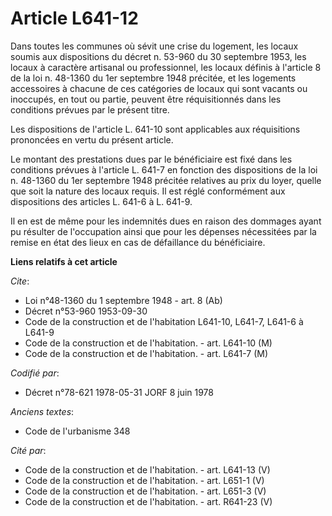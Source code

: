 # Article L641-12

Dans toutes les communes où sévit une crise du logement, les locaux soumis aux dispositions du décret n. 53-960 du 30
septembre 1953, les locaux à caractère artisanal ou professionnel, les locaux définis à l'article 8 de la loi n. 48-1360 du
1er septembre 1948 précitée, et les logements accessoires à chacune de ces catégories de locaux qui sont vacants ou
inoccupés, en tout ou partie, peuvent être réquisitionnés dans les conditions prévues par le présent titre.

Les dispositions de l'article L. 641-10 sont applicables aux réquisitions prononcées en vertu du présent article.

Le montant des prestations dues par le bénéficiaire est fixé dans les conditions prévues à l'article L. 641-7 en fonction des
dispositions de la loi n. 48-1360 du 1er septembre 1948 précitée relatives au prix du loyer, quelle que soit la nature des
locaux requis. Il est réglé conformément aux dispositions des articles L. 641-6 à L. 641-9.

Il en est de même pour les indemnités dues en raison des dommages ayant pu résulter de l'occupation ainsi que pour les
dépenses nécessitées par la remise en état des lieux en cas de défaillance du bénéficiaire.

**Liens relatifs à cet article**

_Cite_:

  - Loi n°48-1360 du 1 septembre 1948 - art. 8 (Ab)
  - Décret n°53-960 1953-09-30
  - Code de la construction et de l'habitation L641-10, L641-7, L641-6 à L641-9
  - Code de la construction et de l'habitation. - art. L641-10 (M)
  - Code de la construction et de l'habitation. - art. L641-7 (M)

_Codifié par_:

  - Décret n°78-621 1978-05-31 JORF 8 juin 1978

_Anciens textes_:

  - Code de l'urbanisme 348

_Cité par_:

  - Code de la construction et de l'habitation. - art. L641-13 (V)
  - Code de la construction et de l'habitation. - art. L651-1 (V)
  - Code de la construction et de l'habitation. - art. L651-3 (V)
  - Code de la construction et de l'habitation. - art. R641-23 (V)

